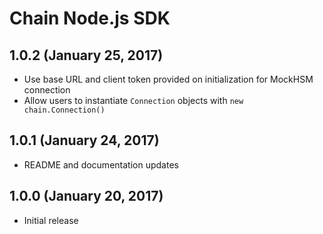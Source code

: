 # Chain Node.js SDK

## 1.0.2 (January 25, 2017)

* Use base URL and client token provided on initialization for MockHSM connection
* Allow users to instantiate `Connection` objects with `new chain.Connection()`

## 1.0.1 (January 24, 2017)

* README and documentation updates

## 1.0.0 (January 20, 2017)

* Initial release
